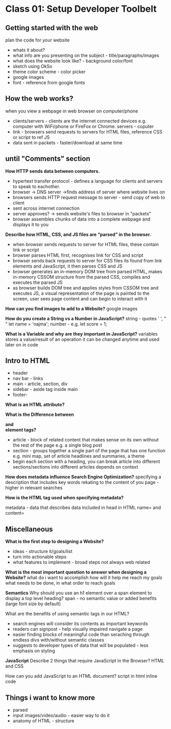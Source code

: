 # Class 01: Setup Developer Toolbelt
## Getting started with the web
plan the code for your website
- whats it about?
- what info are you presenting on the subject - title/paragraphs/images
- what does the website look like? - background color/font
- sketch using OkSo
- theme color scheme - color picker
- google images
- font - reference from google fonts

## How the web works?
when you view a webpage in web browser on computer/phone
- clients/servers - clients are the internet connected devices e.g. computer with WiFi/phone or FireFox or Chrome. servers - coputer
- link - browsers send requests to servers for HTML files, reference CSS or script to ref JS
- data sent in packets - faster/download at same time

## until "Comments" section
**How HTTP sends data between computers.**
- hypertext transfer protocol - defines a language for clients and servers to speak to eachother.
- browser -> DNS server ->finds address of server where website lives on
- browsers sends HTTP request message to server - send copy of web to client
- sent across internet connection
- server approves? -> sends website's files to browser in "packets"
- browser assembles chunks of data into a complete webpage and displays it to you

**Describe how HTML, CSS, and JS files are “parsed” in the browser.**
- when browser sends requests to server for HTML files, these contain link or script
- browser parses HTML first, recognises link for CSS and script
- browser sends back requests to server for CSS files its found from link elements and JavaScript, it then parses CSS and JS
- browser generates an in-memory DOM tree from parsed HTML, makes in-memory CSSOM structure from the parsed CSS, compiles and executes the parsed JS
- as browser builds DOM tree and applies styles from CSSOM tree and executes JS, a visual representation of the page is painted to the screen, user sees page content and can begin to interact with it

**How can you find images to add to a Website?**
google images

**How do you create a String vs a Number in JavaScript?**
string - quotes ' ', " "
let name = 'najma';
number - e.g. let score = 1;

**What is a Variable and why are they important in JavaScript?**
variables stores a value/result of an operation
it can be changed anytime and used later on in code

## Intro to HTML
- header 
- nav bar - links 
- main -  article, section, div
- sidebar - aside tag inside main
- footer- 

**What is an HTML attribute?**

**What is the Difference between <article> and <section> element tags?**
- article - block of related content that makes sense on its own without the rest of the page e.g. a single blog post
- section - groups together a single part of the page that has one function e.g. mini map, set of article headlines and summaries, a theme
- begin each section with a heading, you can break article into different sections/sections into different articles depends on context

**How does metadata influence Search Engine Optimization?**
specifying a description that includes key words rekating to the content of you page - higher in relevant searches

**How is the <meta> HTML tag used when specifying metadata?**

metadata - data that describes data included in head in HTML
name= and content=

## Miscellaneous
**What is the first step to designing a Website?**
- ideas - structure it/goals/list
- turn into actionable steps
- what features to implement - broad steps not always web related

**What is the most important question to answer when designing a Website?**
what do i want to accomplish
how will it help me reach my goals
what needs to be done, in what order to reach goals

**Semantics**
Why should you use an h1 element over a span element to display a top level heading?
span - no semantic value or added benefits (large font size by default)

What are the benefits of using semantic tags in our HTML?
- search engines will consider its contents as important keywords
- readers can signpost - help visually impaired navigate a page
- easier finding blocks of meaningful code than seraching through endless divs with/without semantic classes
- suggests to developer types of data that will be populated - less emphasis on styling

**JavaScript**
Describe 2 things that require JavaScript in the Browser? 
HTML and CSS

How can you add JavaScript to an HTML document?
script in html 
inline code

## Things i want to know more
- parsed
- input images/video/audio - easier way to do it
- anatomy of HTML - structure